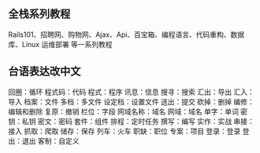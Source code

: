 ## 全栈系列教程

Rails101、招聘网、购物网、Ajax、Api、百宝箱、编程语言、代码重构、数据库、Linux 运维部署 等一系列教程

## 台语表达改中文

回圈：循环
程式码：代码
程式：程序
讯息：信息
搜寻：搜索
汇出：导出
汇入：导入
档案：文件
多档：多文件
设定档：设置文件
送出：提交
砍掉：删掉
编修：编辑和删除
复原：撤销
栏位：字段
网域名称：域名
网域：域名
单字：单词
密钥：私钥
密文：密码
套件：组件
排程：定时任务
撰写：编写
实作：实战
串接：接入
抓取：爬取
储存：保存
列车：火车
职缺：职位
专案：项目
登录：登录
登出：退出
客制：自定义
